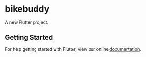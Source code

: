 # bikebuddy

A new Flutter project.

## Getting Started

For help getting started with Flutter, view our online
[documentation](https://flutter.io/).
